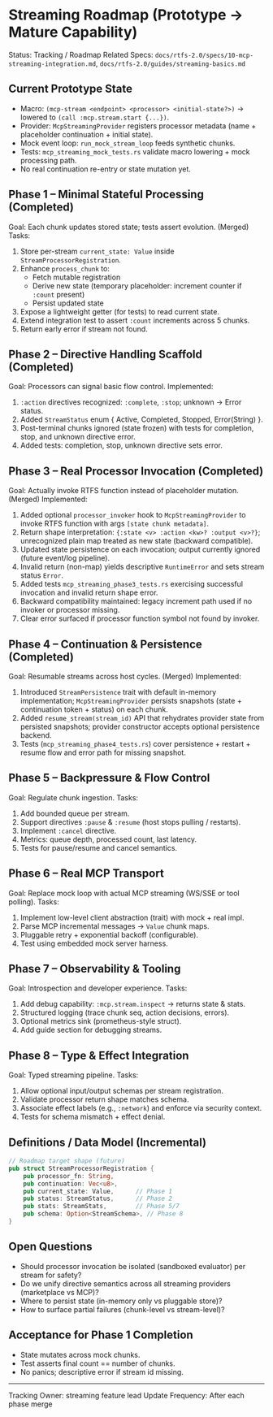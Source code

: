 # Streaming Roadmap (Prototype → Mature Capability)

Status: Tracking / Roadmap
Related Specs: `docs/rtfs-2.0/specs/10-mcp-streaming-integration.md`, `docs/rtfs-2.0/guides/streaming-basics.md`

## Current Prototype State
- Macro: `(mcp-stream <endpoint> <processor> <initial-state?>)` → lowered to `(call :mcp.stream.start {...})`.
- Provider: `McpStreamingProvider` registers processor metadata (name + placeholder continuation + initial state).
- Mock event loop: `run_mock_stream_loop` feeds synthetic chunks.
- Tests: `mcp_streaming_mock_tests.rs` validate macro lowering + mock processing path.
- No real continuation re-entry or state mutation yet.

## Phase 1 – Minimal Stateful Processing (Completed)
Goal: Each chunk updates stored state; tests assert evolution. (Merged)
Tasks:
1. Store per-stream `current_state: Value` inside `StreamProcessorRegistration`.
2. Enhance `process_chunk` to:
   - Fetch mutable registration
   - Derive new state (temporary placeholder: increment counter if `:count` present)
   - Persist updated state
3. Expose a lightweight getter (for tests) to read current state.
4. Extend integration test to assert `:count` increments across 5 chunks.
5. Return early error if stream not found.

## Phase 2 – Directive Handling Scaffold (Completed)
Goal: Processors can signal basic flow control.
Implemented:
1. `:action` directives recognized: `:complete`, `:stop`; unknown → Error status.
2. Added `StreamStatus` enum { Active, Completed, Stopped, Error(String) }.
3. Post-terminal chunks ignored (state frozen) with tests for completion, stop, and unknown directive error.
4. Added tests: completion, stop, unknown directive sets error.

## Phase 3 – Real Processor Invocation (Completed)
Goal: Actually invoke RTFS function instead of placeholder mutation. (Merged)
Implemented:
1. Added optional `processor_invoker` hook to `McpStreamingProvider` to invoke RTFS function with args `[state chunk metadata]`.
2. Return shape interpretation: `{:state <v> :action <kw>? :output <v>?}`; unrecognized plain map treated as new state (backward compatible).
3. Updated state persistence on each invocation; output currently ignored (future event/log pipeline).
4. Invalid return (non-map) yields descriptive `RuntimeError` and sets stream status `Error`.
5. Added tests `mcp_streaming_phase3_tests.rs` exercising successful invocation and invalid return shape error.
6. Backward compatibility maintained: legacy increment path used if no invoker or processor missing.
7. Clear error surfaced if processor function symbol not found by invoker.

## Phase 4 – Continuation & Persistence (Completed)
Goal: Resumable streams across host cycles. (Merged)
Implemented:
1. Introduced `StreamPersistence` trait with default in-memory implementation; `McpStreamingProvider` persists snapshots (state + continuation token + status) on each chunk.
2. Added `resume_stream(stream_id)` API that rehydrates provider state from persisted snapshots; provider constructor accepts optional persistence backend.
3. Tests (`mcp_streaming_phase4_tests.rs`) cover persistence + restart + resume flow and error path for missing snapshot.

## Phase 5 – Backpressure & Flow Control
Goal: Regulate chunk ingestion.
Tasks:
1. Add bounded queue per stream.
2. Support directives `:pause` & `:resume` (host stops pulling / restarts).
3. Implement `:cancel` directive.
4. Metrics: queue depth, processed count, last latency.
5. Tests for pause/resume and cancel semantics.

## Phase 6 – Real MCP Transport
Goal: Replace mock loop with actual MCP streaming (WS/SSE or tool polling).
Tasks:
1. Implement low-level client abstraction (trait) with mock + real impl.
2. Parse MCP incremental messages → `Value` chunk maps.
3. Pluggable retry + exponential backoff (configurable).
4. Test using embedded mock server harness.

## Phase 7 – Observability & Tooling
Goal: Introspection and developer experience.
Tasks:
1. Add debug capability: `:mcp.stream.inspect` → returns state & stats.
2. Structured logging (trace chunk seq, action decisions, errors).
3. Optional metrics sink (prometheus-style struct).
4. Add guide section for debugging streams.

## Phase 8 – Type & Effect Integration
Goal: Typed streaming pipeline.
Tasks:
1. Allow optional input/output schemas per stream registration.
2. Validate processor return shape matches schema.
3. Associate effect labels (e.g., `:network`) and enforce via security context.
4. Tests for schema mismatch + effect denial.

## Definitions / Data Model (Incremental)
```rust
// Roadmap target shape (future)
pub struct StreamProcessorRegistration {
    pub processor_fn: String,
    pub continuation: Vec<u8>,
    pub current_state: Value,      // Phase 1
    pub status: StreamStatus,      // Phase 2
    pub stats: StreamStats,        // Phase 5/7
    pub schema: Option<StreamSchema>, // Phase 8
}
```

## Open Questions
- Should processor invocation be isolated (sandboxed evaluator) per stream for safety?
- Do we unify directive semantics across all streaming providers (marketplace vs MCP)?
- Where to persist state (in-memory only vs pluggable store)?
- How to surface partial failures (chunk-level vs stream-level)?

## Acceptance for Phase 1 Completion
- State mutates across mock chunks.
- Test asserts final count == number of chunks.
- No panics; descriptive error if stream id missing.

---
Tracking Owner: streaming feature lead
Update Frequency: After each phase merge
